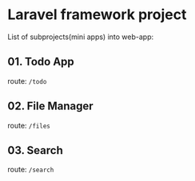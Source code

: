 # Laravel framework project

List of subprojects(mini apps) into web-app:

## 01. Todo App

route: `/todo`

## 02. File Manager

route: `/files`

## 03. Search

route: `/search`